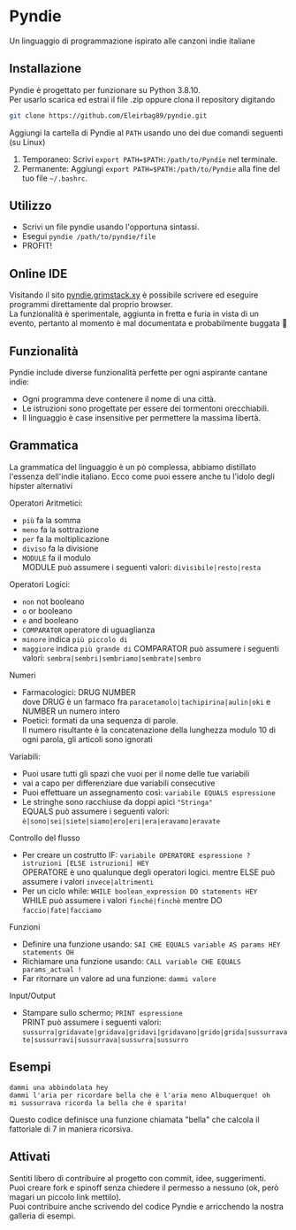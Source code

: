 # Pyndie
Un linguaggio di programmazione ispirato alle canzoni indie italiane

## Installazione
Pyndie è progettato per funzionare su Python 3.8.10.   
Per usarlo scarica ed estrai il file .zip  oppure clona il repository digitando

```bash
git clone https://github.com/Eleirbag89/pyndie.git
```

Aggiungi la cartella di Pyndie al `PATH` usando uno dei due comandi seguenti (su Linux)

1. Temporaneo: Scrivi `export PATH=$PATH:/path/to/Pyndie` nel terminale.
2. Permanente: Aggiungi `export PATH=$PATH:/path/to/Pyndie` alla fine del tuo file `~/.bashrc`.

## Utilizzo
* Scrivi un file pyndie usando l'opportuna sintassi.
* Esegui `pyndie /path/to/pyndie/file`
* PROFIT!

## Online IDE
Visitando il sito [pyndie.grimstack.xy](https://pyndie.grimstack.xy) è possibile scrivere ed eseguire programmi direttamente dal proprio browser.    
La funzionalità è sperimentale, aggiunta in fretta e furia in vista di un evento, pertanto al momento è mal documentata e probabilmente buggata 🦖


## Funzionalità
Pyndie include diverse funzionalità perfette per ogni aspirante cantane indie:
* Ogni programma deve contenere il nome di una città.
* Le istruzioni sono progettate per essere dei tormentoni orecchiabili.
* Il linguaggio è case insensitive per permettere la massima libertà.

## Grammatica
La grammatica del linguaggio è un pò complessa, abbiamo distillato l'essenza dell'indie italiano. Ecco come puoi essere anche tu l'idolo degli hipster alternativi

Operatori Aritmetici:
* `più` fa la somma
* `meno` fa la sottrazione
* `per` fa la moltiplicazione
* `diviso` fa la divisione
* `MODULE` fa il modulo    
MODULE può assumere i seguenti valori: `divisibile|resto|resta`    

Operatori Logici:
* `non` not booleano
* `o`  or booleano
* `e` and booleano
* `COMPARATOR` operatore di uguaglianza
* `minore` indica `più piccolo di`
* `maggiore` indica `più grande di`
COMPARATOR può assumere i seguenti valori: `sembra|sembri|sembriamo|sembrate|sembro`

Numeri
* Farmacologici: DRUG NUMBER     
dove DRUG è un farmaco fra  `paracetamolo|tachipirina|aulin|oki` e NUMBER un numero intero
* Poetici: formati da una sequenza di parole.     
Il numero risultante è la concatenazione della lunghezza modulo 10 di ogni parola, gli articoli sono ignorati    

Variabili:
* Puoi usare tutti gli spazi che vuoi per il nome delle tue variabili
* vai a capo per differenziare due variabili consecutive
* Puoi effettuare un assegnamento così: `variabile EQUALS espressione` 
* Le stringhe sono racchiuse da doppi apici `"Stringa"`   
EQUALS può assumere i seguenti valori: `è|sono|sei|siete|siamo|ero|eri|era|eravamo|eravate`

Controllo del flusso
* Per creare un costrutto IF: `variabile OPERATORE espressione ? istruzioni [ELSE istruzioni] HEY`    
OPERATORE è uno qualunque degli operatori logici. mentre ELSE può assumere i valori `invece|altrimenti`
* Per un ciclo while: `WHILE boolean_expression DO statements HEY`    
WHILE può assumere i valori `finché|finchè` mentre DO `faccio|fate|facciamo`


Funzioni
* Definire una funzione usando: `SAI CHE EQUALS variable AS params HEY statements OH`
* Richiamare una funzione usando: `CALL variable CHE EQUALS params_actual !`
* Far ritornare un valore ad una funzione: `dammi valore`

Input/Output
* Stampare sullo schermo; `PRINT espressione`   
PRINT può assumere i seguenti valori: `sussurra|gridavate|gridava|gridavi|gridavano|grido|grida|sussurravate|sussurravi|sussurrava|sussurra|sussurro`


## Esempi
```sai che sei bella come l'aria hey l'aria sembra abbacinata?
dammi una abbindolata hey
dammi l'aria per ricordare bella che è l'aria meno Albuquerque! oh
mi sussurrava ricorda la bella che è sparita!
```   
Questo codice definisce una funzione chiamata "bella" che calcola il fattoriale di 7 in maniera ricorsiva.   


## Attivati
Sentiti libero di contribuire al progetto con commit, idee, suggerimenti.   
Puoi creare fork e spinoff senza chiedere il permesso a nessuno (ok, però magari un piccolo link mettilo).   
Puoi contribuire anche scrivendo del codice Pyndie e arricchendo la nostra galleria di esempi.
